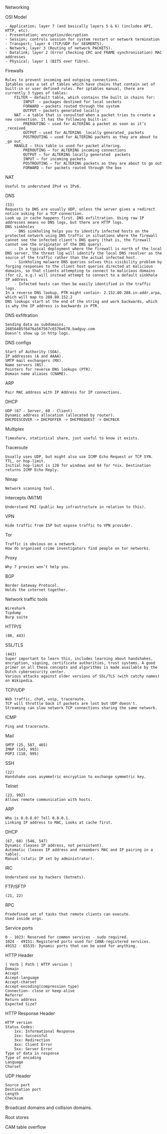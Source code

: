 Networking

OSI Model

    - Application; layer 7 (and basically layers 5 & 6) (includes API, HTTP, etc).
    - Presentation; encryption/decryption
    - Session; controls session for system restart or network termination
    - Transport; layer 4 (TCP/UDP for SEGMENTS).
    - Network; layer 3 (Routing of network PACKETS).
    - Datalink; layer 2 (Error checking CRC and FRAME synchronisation) MAC addresses
    - Physical; layer 1 (BITS over fibre).

Firewalls

    Rules to prevent incoming and outgoing connections.
    Iptables uses a set of tables which have chains that contain set of built-in or user defined rules. Per iptables manual, there are currently 3 types of tables:
        FILTER – default table, which contains the built in chains for:
            INPUT  – packages destined for local sockets
            FORWARD – packets routed through the system
            OUTPUT – packets generated locally
        NAT – a table that is consulted when a packet tries to create a new connection. It has the following built-in:
            PREROUTING – used for ALTERING a packet as soon as it’s _received_
            OUTPUT – used for ALTERING _locally generated_ packets
            POSTROUTING – used for ALTERING packets as they are about to _go out_
        MANGLE – this table is used for packet altering.
            PREROUTING – for ALTERING incoming connections
            OUTPUT – for ALTERING locally generated  packets
            INPUT – for incoming packets
            POSTROUTING – for ALTERING packets as they are about to go out
            FORWARD – for packets routed through the box

NAT

    Useful to understand IPv4 vs IPv6.

DNS

    (53)
    Requests to DNS are usually UDP, unless the server gives a redirect notice asking for a TCP connection. 
    Look up in cache happens first. DNS exfiltration. Using raw IP addresses means no DNS logs, but there are HTTP logs. 
    DNS sinkholes
        - DNS sinkholing helps you to identify infected hosts on the protected network using DNS traffic in situations where the firewall cannot see the infected client's DNS query (that is, the firewall cannot see the originator of the DNS query). 
        - In a typical deployment where the firewall is north of the local DNS server, the threat log will identify the local DNS resolver as the source of the traffic rather than the actual infected host. 
        - Sinkholing malware DNS queries solves this visibility problem by forging responses to the client host queries directed at malicious domains, so that clients attempting to connect to malicious domains (for c2, e.g.) will instead attempt to connect to a default sinkhole IP address
        - Infected hosts can then be easily identified in the traffic logs.
    In a reverse DNS lookup, PTR might contain- 2.152.80.208.in-addr.arpa, which will map to 208.80.152.2
    DNS lookups start at the end of the string and work backwards, which is why the IP address is backwards in PTR.

DNS exfiltration

    Sending data as subdomains.
    26856485f6476a567567c6576e678.badguy.com
    Doesn’t show up in http logs.

DNS configs

    Start of Authority (SOA).
    IP addresses (A and AAAA).
    SMTP mail exchangers (MX).
    Name servers (NS).
    Pointers for reverse DNS lookups (PTR).
    Domain name aliases (CNAME).

ARP

    Pair MAC address with IP Address for IP connections.

DHCP

    UDP (67 - Server, 68 - Client)
    Dynamic address allocation (allocated by router).
    DHCPDISCOVER -> DHCPOFFER -> DHCPREQUEST -> DHCPACK

Multiplex

    Timeshare, statistical share, just useful to know it exists.

Traceroute

    Usually uses UDP, but might also use ICMP Echo Request or TCP SYN. TTL, or hop-limit.
    Initial hop-limit is 128 for windows and 64 for *nix. Destination returns ICMP Echo Reply.

Nmap

    Network scanning tool.

Intercepts (MiTM)

    Understand PKI (public key infrastructure in relation to this).

VPN

    Hide traffic from ISP but expose traffic to VPN provider.

Tor

    Traffic is obvious on a network.
    How do organised crime investigators find people on tor networks.

Proxy

    Why 7 proxies won’t help you.

BGP

    Border Gateway Protocol.
    Holds the internet together.

Network traffic tools

    Wireshark
    Tcpdump
    Burp suite

HTTP/S

    (80, 443)

SSL/TLS

    (443)
    Super important to learn this, includes learning about handshakes, encryption, signing, certificate authorities, trust systems. A good primer on all these concepts and algorithms is made available by the Dutch cybersecurity center.
    Various attacks against older versions of SSL/TLS (with catchy names) on Wikipedia.

TCP/UDP

    Web traffic, chat, voip, traceroute.
    TCP will throttle back if packets are lost but UDP doesn't.
    Streaming can slow network TCP connections sharing the same network.

ICMP

    Ping and traceroute.

Mail

    SMTP (25, 587, 465)
    IMAP (143, 993)
    POP3 (110, 995)

SSH

    (22)
    Handshake uses asymmetric encryption to exchange symmetric key.

Telnet

    (23, 992)
    Allows remote communication with hosts.

ARP

    Who is 0.0.0.0? Tell 0.0.0.1.
    Linking IP address to MAC, Looks at cache first.

DHCP

    (67, 68) (546, 547)
    Dynamic (leases IP address, not persistent).
    Automatic (leases IP address and remembers MAC and IP pairing in a table).
    Manual (static IP set by administrator).

IRC

    Understand use by hackers (botnets).

FTP/SFTP

    (21, 22)

RPC

    Predefined set of tasks that remote clients can execute.
    Used inside orgs.

Service ports

    0 - 1023: Reserved for common services - sudo required.
    1024 - 49151: Registered ports used for IANA-registered services.
    49152 - 65535: Dynamic ports that can be used for anything.

HTTP Header

    | Verb | Path | HTTP version |
    Domain
    Accept
    Accept-language
    Accept-charset
    Accept-encoding(compression type)
    Connection- close or keep-alive
    Referrer
    Return address
    Expected Size?

HTTP Response Header

    HTTP version
    Status Codes:
        1xx: Informational Response
        2xx: Successful
        3xx: Redirection
        4xx: Client Error
        5xx: Server Error
    Type of data in response
    Type of encoding
    Language
    Charset

UDP Header

    Source port
    Destination port
    Length
    Checksum

Broadcast domains and collision domains.

Root stores

CAM table overflow
